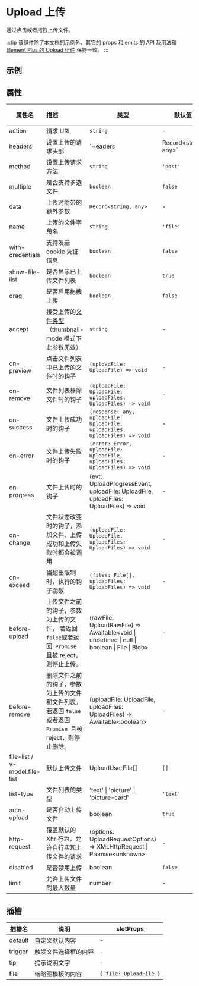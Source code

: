 # Upload 上传

通过点击或者拖拽上传文件。

:::tip
该组件除了本文档的示例外，其它的 props 和 emits 的 API 及用法和
[Element Plus 的 Upload 组件](https://element-plus.org/zh-CN/component/upload.html) 保持一致。
:::

## 示例



## 属性

| 属性名                        | 描述                                                         | 类型                                                         | 默认值   | 必填 |
| ----------------------------- | :----------------------------------------------------------- | ------------------------------------------------------------ | -------- | ---- |
| action                        | 请求 URL                                                     | `string`                                                     | -        | 是   |
| headers                       | 设置上传的请求头部                                           | `Headers | Record<string, any>`                              | -        | 否   |
| method                        | 设置上传请求方法                                             | `string`                                                     | `'post'` | 否   |
| multiple                      | 是否支持多选文件                                             | `boolean`                                                    | `false`  | 否   |
| data                          | 上传时附带的额外参数                                         | `Record<string, any>`                                        | -        | 否   |
| name                          | 上传的文件字段名                                             | `string`                                                     | `'file'` | 否   |
| with-credentials              | 支持发送 cookie 凭证信息                                     | `boolean`                                                    | `false`  | 否   |
| show-file-list                | 是否显示已上传文件列表                                       | `boolean`                                                    | `true`   | 否   |
| drag                          | 是否启用拖拽上传                                             | `boolean`                                                    | `false`  | 否   |
| accept                        | 接受上传的[文件类型](https://developer.mozilla.org/en-US/docs/Web/HTML/Element/input#attr-accept)（thumbnail-mode 模式下此参数无效） | `string`                                                     | -        | 否   |
| on-preview                    | 点击文件列表中已上传的文件时的钩子                           | `(uploadFile: UploadFile) => void`                           | -        | 否   |
| on-remove                     | 文件列表移除文件时的钩子                                     | `(uploadFile: UploadFile, uploadFiles: UploadFiles) => void` | -        | 否   |
| on-success                    | 文件上传成功时的钩子                                         | `(response: any, uploadFile: UploadFile, uploadFiles: UploadFiles) => void` | -        | 否   |
| on-error                      | 文件上传失败时的钩子                                         | `(error: Error, uploadFile: UploadFile, uploadFiles: UploadFiles) => void` | -        | 否   |
| on-progress                   | 文件上传时的钩子                                             | (evt: UploadProgressEvent, uploadFile: UploadFile, uploadFiles: UploadFiles) => void | -        | 否   |
| on-change                     | 文件状态改变时的钩子，添加文件、上传成功和上传失败时都会被调用 | `(uploadFile: UploadFile, uploadFiles: UploadFiles) => void` | -        | 否   |
| on-exceed                     | 当超出限制时，执行的钩子函数                                 | `(files: File[], uploadFiles: UploadFiles) => void`          | -        | 否   |
| before-upload                 | 上传文件之前的钩子，参数为上传的文件， 若返回`false`或者返回` Promise` 且被 reject，则停止上传。 | (rawFile: UploadRawFile) => Awaitable<void \| undefined \| null \| boolean \| File \| Blob> | -        | 否   |
| before-remove                 | 删除文件之前的钩子，参数为上传的文件和文件列表， 若返回 `false `或者返回 `Promise `且被 reject，则停止删除。 | (uploadFile: UploadFile, uploadFiles: UploadFiles) => Awaitable<boolean&gt; | -        | 否   |
| file-list / v-model:file-list | 默认上传文件                                                 | UploadUserFile[]                                             | `[]`     | 否   |
| list-type                     | 文件列表的类型                                               | 'text' \| 'picture' \| 'picture-card'                        | `'text'` | 否   |
| auto-upload                   | 是否自动上传文件                                             | boolean                                                      | `true`   | 否   |
| http-request                  | 覆盖默认的 Xhr 行为，允许自行实现上传文件的请求              | (options: UploadRequestOptions) => XMLHttpRequest \| Promise<unknown&gt; | -        | 否   |
| disabled                      | 是否禁用上传                                                 | boolean                                                      | `false`  | 否   |
| limit                         | 允许上传文件的最大数量                                       | number                                                       | -        | 否   |

## 插槽

| 插槽名  | 说明                 | slotProps              |
| ------- | -------------------- | ---------------------- |
| default | 自定义默认内容       | -                      |
| trigger | 触发文件选择框的内容 | -                      |
| tip     | 提示说明文字         | -                      |
| file    | 缩略图模板的内容     | `{ file: UploadFile }` |

